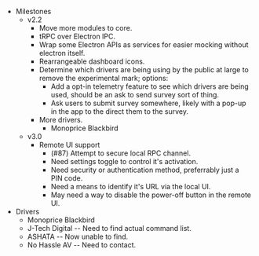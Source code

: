 - Milestones
  - v2.2
    - Move more modules to core.
    - tRPC over Electron IPC.
    - Wrap some Electron APIs as services for easier mocking without electron itself.
    - Rearrangeable dashboard icons.
    - Determine which drivers are being using by the public at large to remove the experimental mark; options:
      - Add a opt-in telemetry feature to see which drivers are being used, should be an ask to send survey sort of thing.
      - Ask users to submit survey somewhere, likely with a pop-up in the app to the direct them to the survey.
    - More drivers.
      - Monoprice Blackbird
  - v3.0
    - Remote UI support
      - (#87) Attempt to secure local RPC channel.
      - Need settings toggle to control it's activation.
      - Need security or authentication method, preferrably just a PIN code.
      - Need a means to identify it's URL via the local UI.
      - May need a way to disable the power-off button in the remote UI.
- Drivers
  - Monoprice Blackbird
  - J-Tech Digital -- Need to find actual command list.
  - ASHATA -- Now unable to find.
  - No Hassle AV -- Need to contact.
